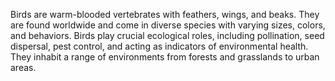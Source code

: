 Birds are warm-blooded vertebrates with feathers, wings, and beaks. They are found worldwide and come in diverse species with varying sizes, colors, and behaviors. Birds play crucial ecological roles, including pollination, seed dispersal, pest control, and acting as indicators of environmental health. They inhabit a range of environments from forests and grasslands to urban areas.
